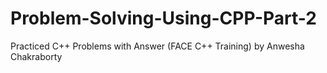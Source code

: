 # Problem-Solving-Using-CPP-Part-2
Practiced C++ Problems with Answer (FACE C++ Training)
by Anwesha Chakraborty
